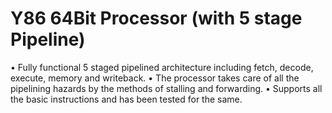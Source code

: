 # Y86 64Bit Processor (with 5 stage Pipeline)
• Fully functional 5 staged pipelined architecture including fetch, decode, execute, memory and writeback.
• The processor takes care of all the pipelining hazards by the methods of stalling and forwarding.
• Supports all the basic instructions and has been tested for the same.
